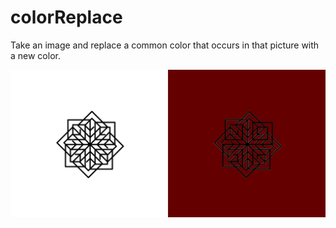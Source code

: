 # colorReplace
Take an image and replace a common color that occurs in that picture with a new color.

![Before-After](https://github.com/eebmagic/colorReplace/blob/master/example_images/before-after.png)
